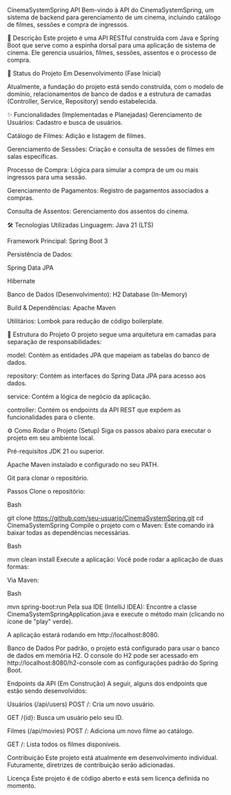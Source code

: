 CinemaSystemSpring API
Bem-vindo à API do CinemaSystemSpring, um sistema de backend para gerenciamento de um cinema, incluindo catálogo de filmes, sessões e compra de ingressos.

📝 Descrição
Este projeto é uma API RESTful construída com Java e Spring Boot que serve como a espinha dorsal para uma aplicação de sistema de cinema. Ele gerencia usuários, filmes, sessões, assentos e o processo de compra.

🚀 Status do Projeto
Em Desenvolvimento (Fase Inicial)

Atualmente, a fundação do projeto está sendo construída, com o modelo de domínio, relacionamentos de banco de dados e a estrutura de camadas (Controller, Service, Repository) sendo estabelecida.

✨ Funcionalidades (Implementadas e Planejadas)
Gerenciamento de Usuários: Cadastro e busca de usuários.

Catálogo de Filmes: Adição e listagem de filmes.

Gerenciamento de Sessões: Criação e consulta de sessões de filmes em salas específicas.

Processo de Compra: Lógica para simular a compra de um ou mais ingressos para uma sessão.

Gerenciamento de Pagamentos: Registro de pagamentos associados a compras.

Consulta de Assentos: Gerenciamento dos assentos do cinema.

🛠️ Tecnologias Utilizadas
Linguagem: Java 21 (LTS)

Framework Principal: Spring Boot 3

Persistência de Dados:

Spring Data JPA

Hibernate

Banco de Dados (Desenvolvimento): H2 Database (In-Memory)

Build & Dependências: Apache Maven

Utilitários: Lombok para redução de código boilerplate.

📂 Estrutura do Projeto
O projeto segue uma arquitetura em camadas para separação de responsabilidades:

model: Contém as entidades JPA que mapeiam as tabelas do banco de dados.

repository: Contém as interfaces do Spring Data JPA para acesso aos dados.

service: Contém a lógica de negócio da aplicação.

controller: Contém os endpoints da API REST que expõem as funcionalidades para o cliente.

⚙️ Como Rodar o Projeto (Setup)
Siga os passos abaixo para executar o projeto em seu ambiente local.

Pré-requisitos
JDK 21 ou superior.

Apache Maven instalado e configurado no seu PATH.

Git para clonar o repositório.

Passos
Clone o repositório:

Bash

git clone https://github.com/seu-usuario/CinemaSystemSpring.git
cd CinemaSystemSpring
Compile o projeto com o Maven:
Este comando irá baixar todas as dependências necessárias.

Bash

mvn clean install
Execute a aplicação:
Você pode rodar a aplicação de duas formas:

Via Maven:

Bash

mvn spring-boot:run
Pela sua IDE (IntelliJ IDEA):
Encontre a classe CinemaSystemSpringApplication.java e execute o método main (clicando no ícone de "play" verde).

A aplicação estará rodando em http://localhost:8080.

Banco de Dados
Por padrão, o projeto está configurado para usar o banco de dados em memória H2. O console do H2 pode ser acessado em http://localhost:8080/h2-console com as configurações padrão do Spring Boot.

Endpoints da API (Em Construção)
A seguir, alguns dos endpoints que estão sendo desenvolvidos:

Usuários (/api/users)
POST /: Cria um novo usuário.

GET /{id}: Busca um usuário pelo seu ID.

Filmes (/api/movies)
POST /: Adiciona um novo filme ao catálogo.

GET /: Lista todos os filmes disponíveis.

Contribuição
Este projeto está atualmente em desenvolvimento individual. Futuramente, diretrizes de contribuição serão adicionadas.

Licença
Este projeto é de código aberto e está sem licença definida no momento.
